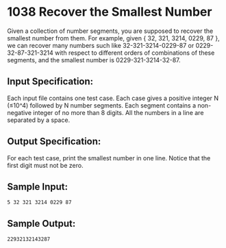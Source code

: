 # 1038 Recover the Smallest Number
Given a collection of number segments, you are supposed to recover the smallest number from them. For example, given { 32, 321, 3214, 0229, 87 }, we can recover many numbers such like 32-321-3214-0229-87 or 0229-32-87-321-3214 with respect to different orders of combinations of these segments, and the smallest number is 0229-321-3214-32-87.

## Input Specification:
Each input file contains one test case. Each case gives a positive integer N (≤10^4) followed by N number segments. Each segment contains a non-negative integer of no more than 8 digits. All the numbers in a line are separated by a space.

## Output Specification:
For each test case, print the smallest number in one line. Notice that the first digit must not be zero.

## Sample Input:
    5 32 321 3214 0229 87

## Sample Output:
    22932132143287